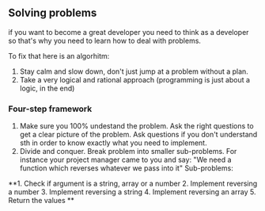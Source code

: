 ## Solving problems

if you want to become a great developer you need to think as a developer so that's why you need to learn how to deal with problems.

To fix that here is an algorhitm:

1. Stay calm and slow down, don't just jump at a problem without a plan.
2. Take a very logical and rational approach (programming is just about a logic, in the end)

### Four-step framework

1. Make sure you 100% undestand the problem. Ask the right questions to get a clear picture of the problem.
   Ask questions if you don't understand sth in order to know exactly what you need to implement.
2. Divide and conquer. Break problem into smaller sub-problems.
   For instance your project manager came to you and say: "We need a function which reverses whatever we pass into it"
   Sub-problems:

**1. Check if argument is a string, array or a number 2. Implement reversing a number 3. Implement reversing a string 4. Implement reversing an array 5. Return the values
**

